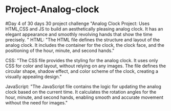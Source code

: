 # Project-Analog-clock
#Day 4 of 30 days 30 project challenge 
"Analog Clock Project: Uses HTML,CSS and JS to build an aesthetically pleasing analog clock. It has an elegant appearance and smoothly revolving hands that show the time precisely. "
HTML:
"The HTML file defines the structure and layout of the analog clock. It includes the container for the clock, the clock face, and the positioning of the hour, minute, and second hands."

CSS:
"The CSS file provides the styling for the analog clock. It uses only CSS for color and layout, without relying on any images. The file defines the circular shape, shadow effect, and color scheme of the clock, creating a visually appealing design."

JavaScript:
"The JavaScript file contains the logic for updating the analog clock based on the current time. It calculates the rotation angles for the hour, minute, and second hands, enabling smooth and accurate movement without the need for images."
